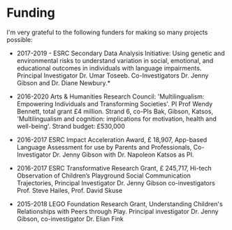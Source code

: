 # Funding

I'm very grateful to the following funders for making so many projects possible:


  * 2017-2019 - ESRC Secondary Data Analysis Initiative: Using genetic and environmental risks to understand variation in social, emotional, and educational outcomes in individuals with language impairments. Principal Investigator Dr. Umar Toseeb. Co-Investigators Dr. Jenny Gibson and Dr. Diane Newbury.*

  * 2016-2020 Arts & Humanities Research Council: 'Multilingualism: Empowering Individuals and Transforming Societies'. PI Prof Wendy Bennett, total grant £4 million. Strand 6, co-PIs Bak, Gibson, Katsos, 'Multilingualism and cognition: implications for motivation, health and well-being'. Strand budget: £530,000

  * 2016-2017 ESRC Impact Acceleration Award, £ 18,907, App-based Language Assessment for use by Parents and Professionals, Co-Investigator Dr. Jenny Gibson with Dr. Napoleon Katsos as PI.

  * 2016-2017 ESRC Transformative Research Grant, £ 245,717, Hi-tech Observation of Children’s Playground Social Communication Trajectories, Principal Investigator Dr. Jenny Gibson co-investigators Prof. Steve Hailes, Prof. David Skuse

  * 2015-2018 LEGO Foundation Research Grant, Understanding Children's Relationships with Peers through Play. Principal investigator Dr. Jenny Gibson, co-investigator Dr. Elian Fink
